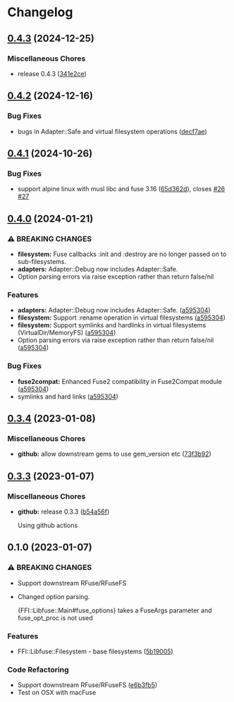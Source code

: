 # Changelog

## [0.4.3](https://github.com/lwoggardner/ffi-libfuse/compare/v0.4.2...v0.4.3) (2024-12-25)


### Miscellaneous Chores

* release 0.4.3 ([341e2ce](https://github.com/lwoggardner/ffi-libfuse/commit/341e2ce3a2cf362bf2bdc2433ea0d1e1c843775c))

## [0.4.2](https://github.com/lwoggardner/ffi-libfuse/compare/v0.4.1...v0.4.2) (2024-12-16)


### Bug Fixes

* bugs in Adapter::Safe and virtual filesystem operations ([decf7ae](https://github.com/lwoggardner/ffi-libfuse/commit/decf7ae024eee4bb565f67abfe493a14e5fa9cca))

## [0.4.1](https://github.com/lwoggardner/ffi-libfuse/compare/v0.4.0...v0.4.1) (2024-10-26)


### Bug Fixes

* support alpine linux with musl libc and fuse 3.16 ([65d362d](https://github.com/lwoggardner/ffi-libfuse/commit/65d362d7f3e87bca426742cccaabc9f421e6fc38)), closes [#26](https://github.com/lwoggardner/ffi-libfuse/issues/26) [#27](https://github.com/lwoggardner/ffi-libfuse/issues/27)

## [0.4.0](https://github.com/lwoggardner/ffi-libfuse/compare/v0.3.4...v0.4.0) (2024-01-21)


### ⚠ BREAKING CHANGES

* **filesystem:** Fuse callbacks :init and :destroy are no longer passed on to sub-filesystems.
* **adapters:** Adapter::Debug now includes Adapter::Safe.
* Option parsing errors via raise exception rather than return false/nil

### Features

* **adapters:** Adapter::Debug now includes Adapter::Safe. ([a595304](https://github.com/lwoggardner/ffi-libfuse/commit/a59530427d7eb85961a724969eaa6ec099c5e4f6))
* **filesystem:** Support :rename operation in virtual filesystems ([a595304](https://github.com/lwoggardner/ffi-libfuse/commit/a59530427d7eb85961a724969eaa6ec099c5e4f6))
* **filesystem:** Support symlinks and hardlinks in virtual filesystems (VirtualDir/MemoryFS) ([a595304](https://github.com/lwoggardner/ffi-libfuse/commit/a59530427d7eb85961a724969eaa6ec099c5e4f6))
* Option parsing errors via raise exception rather than return false/nil ([a595304](https://github.com/lwoggardner/ffi-libfuse/commit/a59530427d7eb85961a724969eaa6ec099c5e4f6))


### Bug Fixes

* **fuse2compat:** Enhanced Fuse2 compatibility in Fuse2Compat module ([a595304](https://github.com/lwoggardner/ffi-libfuse/commit/a59530427d7eb85961a724969eaa6ec099c5e4f6))
* symlinks and hard links ([a595304](https://github.com/lwoggardner/ffi-libfuse/commit/a59530427d7eb85961a724969eaa6ec099c5e4f6))

## [0.3.4](https://github.com/lwoggardner/ffi-libfuse/compare/v0.3.3...v0.3.4) (2023-01-08)


### Miscellaneous Chores

* **github:** allow downstream gems to use gem_version etc ([73f3b92](https://github.com/lwoggardner/ffi-libfuse/commit/73f3b92f5e8a1f86a9f6053b71470d7c113e6d19))

## [0.3.3](https://github.com/lwoggardner/ffi-libfuse/compare/v0.1.0...v0.3.3) (2023-01-07)

### Miscellaneous Chores

* **github:** release 0.3.3 ([b54a56f](https://github.com/lwoggardner/ffi-libfuse/commit/b54a56f3f93f15c7684aa2cb2c2dd38c9d033e7f))
  
  Using github actions

## 0.1.0 (2023-01-07)

### ⚠ BREAKING CHANGES

* Support downstream RFuse/RFuseFS
* Changed option parsing.

  {FFI::Libfuse::Main#fuse_options} takes a FuseArgs parameter and fuse_opt_proc is not used

### Features

* FFI::Libfuse::Filesystem - base filesystems ([5b19005](https://github.com/lwoggardner/ffi-libfuse/commit/5b19005c4b1ff2237b85c4854f481ea6e3625c62))

### Code Refactoring

* Support downstream RFuse/RFuseFS ([e6b3fb5](https://github.com/lwoggardner/ffi-libfuse/commit/e6b3fb552b8881dbf28f014617b7412f2542aaa3))
* Test on OSX with macFuse
